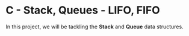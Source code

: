 # C - Stack, Queues - LIFO, FIFO

In this project, we will be tackling the **Stack** and **Queue** data structures.
